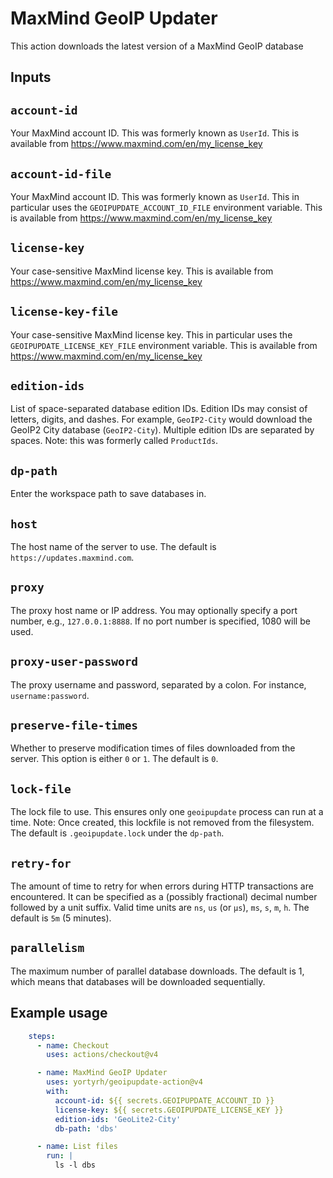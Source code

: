 # MaxMind GeoIP Updater

This action downloads the latest version of a MaxMind GeoIP database

## Inputs

## `account-id`

Your MaxMind account ID. This was formerly known as `UserId`.
This is available from https://www.maxmind.com/en/my_license_key

## `account-id-file`

Your MaxMind account ID. This was formerly known as `UserId`.
This in particular uses the `GEOIPUPDATE_ACCOUNT_ID_FILE` environment variable.
This is available from https://www.maxmind.com/en/my_license_key

## `license-key`

Your case-sensitive MaxMind license key.
This is available from https://www.maxmind.com/en/my_license_key

## `license-key-file`

Your case-sensitive MaxMind license key.
This in particular uses the `GEOIPUPDATE_LICENSE_KEY_FILE` environment variable.
This is available from https://www.maxmind.com/en/my_license_key

## `edition-ids`

List of space-separated database edition IDs.
Edition IDs may consist of letters, digits, and dashes.
For example, `GeoIP2-City` would download the GeoIP2 City database (`GeoIP2-City`).
Multiple edition IDs are separated by spaces.
Note: this was formerly called `ProductIds`.

## `dp-path`

Enter the workspace path to save databases in.

## `host`

The host name of the server to use. The default is `https://updates.maxmind.com`.

## `proxy`

The proxy host name or IP address. You may optionally specify a port
number, e.g., `127.0.0.1:8888`. If no port number is specified, 1080
will be used.

## `proxy-user-password`

The proxy username and password, separated by a colon. For instance,
`username:password`.

## `preserve-file-times`

Whether to preserve modification times of files downloaded from the
server. This option is either `0` or `1`. The default is `0`.

## `lock-file`

The lock file to use. This ensures only one `geoipupdate` process can run
at a time. Note: Once created, this lockfile is not removed from the
filesystem. The default is `.geoipupdate.lock` under the
`dp-path`.

## `retry-for`

The amount of time to retry for when errors during HTTP transactions are
encountered. It can be specified as a (possibly fractional) decimal number
followed by a unit suffix. Valid time units are `ns`, `us` (or `µs`), `ms`,
`s`, `m`, `h`. The default is `5m` (5 minutes).

## `parallelism`

The maximum number of parallel database downloads. The default is
1, which means that databases will be downloaded sequentially.

## Example usage
```yaml
    steps:
      - name: Checkout
        uses: actions/checkout@v4

      - name: MaxMind GeoIP Updater
        uses: yortyrh/geoipupdate-action@v4
        with:
          account-id: ${{ secrets.GEOIPUPDATE_ACCOUNT_ID }}
          license-key: ${{ secrets.GEOIPUPDATE_LICENSE_KEY }}
          edition-ids: 'GeoLite2-City'
          db-path: 'dbs'

      - name: List files
        run: |
          ls -l dbs
```
